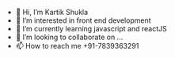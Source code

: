 - 👋 Hi, I’m Kartik Shukla
- 👀 I’m interested in front end development
- 🌱 I’m currently learning javascript and reactJS
- 💞️ I’m looking to collaborate on ...
- 📫 How to reach me +91-7839363291

<!---
KartikShukla2408/KartikShukla2408 is a ✨ special ✨ repository because its `README.md` (this file) appears on your GitHub profile.
You can click the Preview link to take a look at your changes.
--->
